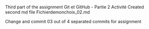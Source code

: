 Third part of the assignment Git et GitHub - Partie 2 Activité
Created second md file Fichierdemonchoix_02.md

Change and commit 03 out of 4 separated commits for assignment
